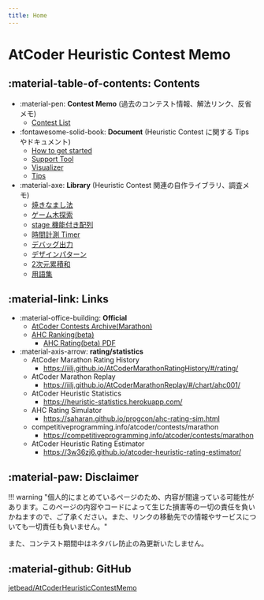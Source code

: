 ```yaml
---
title: Home
---
```


# AtCoder Heuristic Contest Memo

## :material-table-of-contents: Contents

- :material-pen: **Contest Memo** (過去のコンテスト情報、解法リンク、反省メモ)
  - [Contest List](./ContestMemo/index.md)
- :fontawesome-solid-book: **Document** (Heuristic Contest に関する Tips やドキュメント)
  - [How to get started](./Docs/how_to_get_started.md)
  - [Support Tool](./Docs/support_tool.md)
  - [Visualizer](./Docs/visualizer.md)
  - [Tips](./Docs/tips.md)
- :material-axe: **Library** (Heuristic Contest 関連の自作ライブラリ、調査メモ)
  - [焼きなまし法](./Library/sa.md)
  - [ゲーム木探索](./Library/game_tree.md)
  - [stage 機能付き配列](./Library/stage_array.md)
  - [時間計測 Timer](./Library/timer.md)
  - [デバッグ出力](./Library/debug_print.md)
  - [デザインパターン](./Library/design_pattern.md)
  - [2次元累積和](./Library/summed_area_table.md)
  - [用語集](./Library/glossary.md)

## :material-link: Links

- :material-office-building: **Official**
  - [AtCoder Contests Archive(Marathon)](https://atcoder.jp/contests/archive?ratedType=0&category=1200&keyword=)
  - [AHC Ranking(beta)](https://www.dropbox.com/s/j276tgd7izpc40u/ranking.csv?dl=0)
    - [AHC Rating(beta) PDF](https://www.dropbox.com/s/ne358pdixfafppm/AHC_rating.pdf?dl=0)
- :material-axis-arrow: **rating/statistics**
  - AtCoder Marathon Rating History
    - https://iilj.github.io/AtCoderMarathonRatingHistory/#/rating/
  - AtCoder Marathon Replay
    - https://iilj.github.io/AtCoderMarathonReplay/#/chart/ahc001/
  - AtCoder Heuristic Statistics
    - https://heuristic-statistics.herokuapp.com/
  - AHC Rating Simulator
    - https://saharan.github.io/progcon/ahc-rating-sim.html
  - competitiveprogramming.info/atcoder/contests/marathon
    - https://competitiveprogramming.info/atcoder/contests/marathon
  - AtCoder Heuristic Rating Estimator
    - https://3w36zj6.github.io/atcoder-heuristic-rating-estimator/

## :material-paw: Disclaimer

!!! warning "個人的にまとめているページのため、内容が間違っている可能性があります。このページの内容やコードによって生じた損害等の一切の責任を負いかねますので、ご了承ください。また、リンクの移動先での情報やサービスについても一切責任も負いません。"

また、コンテスト期間中はネタバレ防止の為更新いたしません。

## :material-github: GitHub

[jetbead/AtCoderHeuristicContestMemo](https://github.com/jetbead/AtCoderHeuristicContestMemo/)
